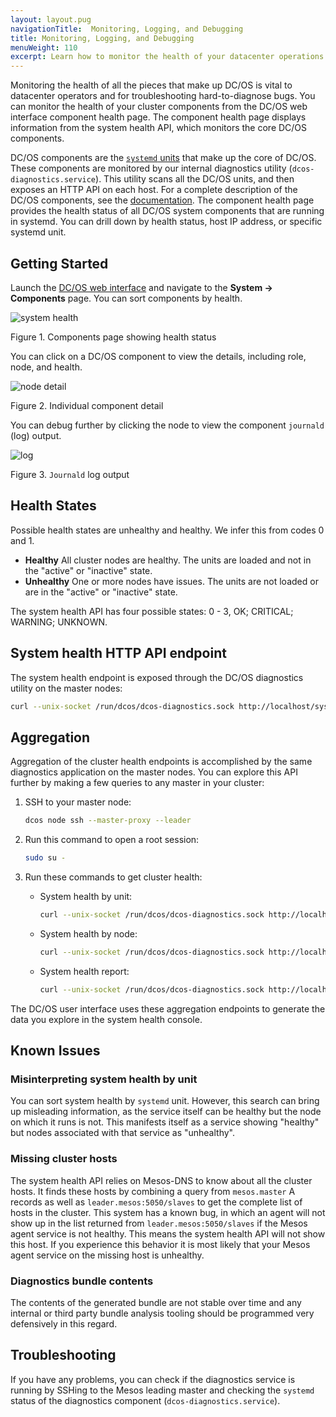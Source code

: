 ```yaml
---
layout: layout.pug
navigationTitle:  Monitoring, Logging, and Debugging
title: Monitoring, Logging, and Debugging
menuWeight: 110
excerpt: Learn how to monitor the health of your datacenter operations with DC/OS
---
```



Monitoring the health of all the pieces that make up DC/OS is vital to datacenter operators and for troubleshooting hard-to-diagnose bugs. You can monitor the health of your cluster components from the DC/OS web interface component health page. The component health page displays information from the system health API, which monitors the core DC/OS components.

DC/OS components are the [`systemd` units](https://www.freedesktop.org/wiki/Software/systemd/) that make up the core of DC/OS. These components are monitored by our internal diagnostics utility (`dcos-diagnostics.service`). This utility scans all the DC/OS units, and then exposes an HTTP API on each host. For a complete description of the DC/OS components, see the [documentation](/mesosphere/dcos/1.12/overview/architecture/components/). The component health page provides the health status of all DC/OS system components that are running in systemd. You can drill down by health status, host IP address, or specific systemd unit.

## Getting Started

Launch the [DC/OS web interface](/mesosphere/dcos/1.12/gui/) and navigate to the **System -> Components** page. You can sort components by health.

![system health](/mesosphere/dcos/1.12/img/GUI-Components-List_View-1_12.png)

Figure 1. Components page showing health status

You can click on a DC/OS component to view the details, including role, node, and health.

![node detail](/mesosphere/dcos/1.12/img/GUI-Components-Compenent_Detail_View-1_12.png)

Figure 2. Individual component detail

You can debug further by clicking the node to view the component `journald` (log) output.

![log](/mesosphere/dcos/1.12/img/GUI-Components-Individual_Node_Detail_View-1_12.png)

Figure 3. `Journald` log output

## Health States

Possible health states are unhealthy and healthy. We infer this from codes 0 and 1.

*   **Healthy** All cluster nodes are healthy. The units are loaded and not in the "active" or "inactive" state.
*   **Unhealthy** One or more nodes have issues. The units are not loaded or are in the "active" or "inactive" state.

The system health API has four possible states: 0 - 3, OK; CRITICAL; WARNING; UNKNOWN. 

## System health HTTP API endpoint

The system health endpoint is exposed through the DC/OS diagnostics utility on the master nodes:

```bash
curl --unix-socket /run/dcos/dcos-diagnostics.sock http://localhost/system/health/v1
```

## Aggregation

Aggregation of the cluster health endpoints is accomplished by the same diagnostics application on the master nodes. You can explore this API further by making a few queries to any master in your cluster:

1.  SSH to your master node:

    ```bash
    dcos node ssh --master-proxy --leader
    ```
1.  Run this command to open a root session:

    ```bash
    sudo su -
    ```
1.  Run these commands to get cluster health:

    -  System health by unit:

       ```bash
       curl --unix-socket /run/dcos/dcos-diagnostics.sock http://localhost/system/health/v1/units
       ```
    -  System health by node:

       ```bash
       curl --unix-socket /run/dcos/dcos-diagnostics.sock http://localhost/system/health/v1/nodes
       ```
    -  System health report:

       ```bash
       curl --unix-socket /run/dcos/dcos-diagnostics.sock http://localhost/system/health/v1/report
       ```

The DC/OS user interface uses these aggregation endpoints to generate the data you explore in the system health console.

## Known Issues

### Misinterpreting system health by unit

You can sort system health by `systemd` unit. However, this search can bring up misleading information, as the service itself can be healthy but the node on which it runs is not. This manifests itself as a service showing "healthy" but nodes associated with that service as "unhealthy". 

### Missing cluster hosts

The system health API relies on Mesos-DNS to know about all the cluster hosts. It finds these hosts by combining a query from `mesos.master` A records as well as `leader.mesos:5050/slaves` to get the complete list of hosts in the cluster. This system has a known bug, in which an agent will not show up in the list returned from `leader.mesos:5050/slaves` if the Mesos agent service is not healthy. This means the system health API will not show this host. If you experience this behavior it is most likely that your Mesos agent service on the missing host is unhealthy.

### Diagnostics bundle contents

The contents of the generated bundle are not stable over time and any internal or third party bundle analysis tooling should be programmed very defensively in this regard.

## Troubleshooting

If you have any problems, you can check if the diagnostics service is running by SSHing to the Mesos leading master and checking the `systemd` status of the diagnostics component (`dcos-diagnostics.service`).

 [4]: https://www.freedesktop.org/wiki/Software/systemd/
 [5]: http://erlang.org/doc/man/epmd.html
 [6]: /mesosphere/dcos/1.12/security/
 [7]: /mesosphere/dcos/1.12/networking/load-balancing-vips/
 [8]: /mesosphere/dcos/1.12/overview/concepts/#private-agent-node
 [9]: /mesosphere/dcos/1.12/overview/concepts/#public-agent-node
 [10]: http://mesos.apache.org/documentation/latest/persistent-volume/
